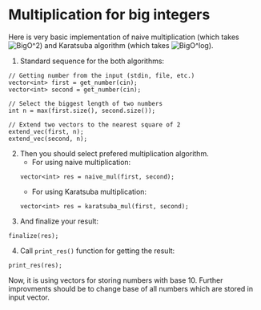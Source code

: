 # Multiplication for big integers

Here is very basic implementation of naive multiplication (which takes ![BigO^2](https://upload.wikimedia.org/math/d/d/d/ddd68bd29c2494cbe63f203a70e544e3.png))
and Karatsuba algorithm (which takes ![BigO^log](https://upload.wikimedia.org/math/a/f/0/af0bdd77b22562e62e5ba2233558d7bd.png)).

1. Standard sequence for the both algorithms:
```c_cpp
// Getting number from the input (stdin, file, etc.)
vector<int> first = get_number(cin);
vector<int> second = get_number(cin);

// Select the biggest length of two numbers
int n = max(first.size(), second.size());

// Extend two vectors to the nearest square of 2
extend_vec(first, n);
extend_vec(second, n);   
```

2. Then you should select prefered multiplication algorithm.
    - For using naive multiplication:
    ```c_cpp
    vector<int> res = naive_mul(first, second);
    ```
    - For using Karatsuba multiplication:
    ```c_cpp
    vector<int> res = karatsuba_mul(first, second);
    ```
3. And finalize your result:
```c_cpp
finalize(res);
```
4. Call ```print_res()``` function for getting the result:
```c_cpp
print_res(res);
```

Now, it is using vectors for storing numbers with base 10. Further improvments should be
to change base of all numbers which are stored in input vector.
